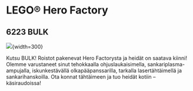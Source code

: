 # LEGO® Hero Factory

## 6223 BULK

![](https://www.lego.com/cdn/product-assets/product.img.pri/6223_prod.jpg){width=300}

Kutsu BULK! Roistot pakenevat Hero Factorysta ja heidät on saatava kiinni! Olemme varustaneet sinut tehokkaalla ohjuslaukaisimella, sankariplasma-ampujalla, iskunkestävällä olkapääpanssarilla, tarkalla lasertähtäimellä ja sankarihanskoilla. Ota konnat tähtäimeen ja tuo heidät kotiin – käsiraudoissa!